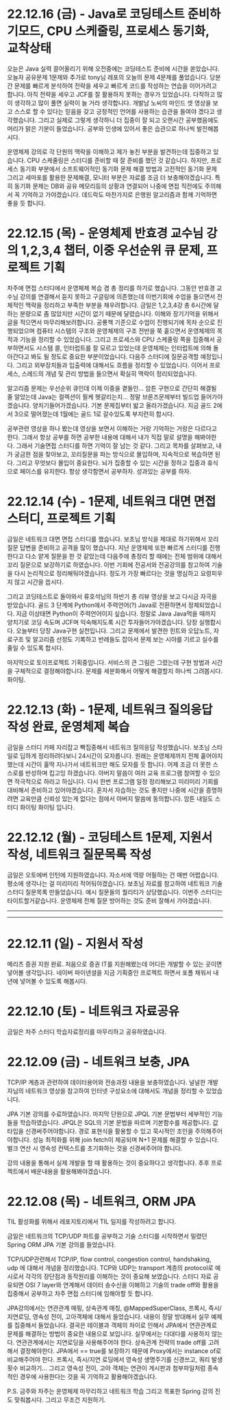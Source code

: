 # 22.12.16 (금) - Java로 코딩테스트 준비하기모드, CPU 스케줄링, 프로세스 동기화, 교착상태
오늗은 Java 실력 끌어올리기 위해 오전중에는 코딩테스트 준비에 시간을 쏟았습니다. 오늘자 공유문제 1문제와 추가로 tony님 레포의 오늘의 문제 4문제를 풀었습니다. 당분간 문제를 빠르게 분석하여 전략을 세우고 빠르게 코드를 작성하는 연습을 이어가려고 합니다. 아직 전략을 세우고 JCF를 잘 활용하지 못하는 경우가 있었습니다. 다작하고 많이 생각하고 많이 풀면 실력이 늘 거라 생각합니다. 개발남 노씨의 마인드 셋 영상을 보고 스스로 할 수 있다는 믿음을 갖고 긍정적인 언어를 사용하는 습관을 들여야 겠다고 생각했습니다. 그리고 실제로 그렇게 생각하니 더 집중이 잘 되고 오랜시간 공부했음에도 머리가 맑은 기분이 들었습니다. 공부와 인생에 있어서 좋은 습관으로 하나씩 발전해봅시다.

운영체제 강의로 각 단원의 맥락을 이해하고 제가 놓친 부분을 발견하는데 집중하고 있습니다. CPU 스케줄링은 스터디를 준비할 때 잘 준비를 했던 것 같습니다. 하지만, 프로세스 동기화 부분에서 소프트웨어적인 동기화 문제 해결 방법과 고전적인 동기화 문제 그리고 세마포를 활용한 문제해결, 모니터 부분은 자료를 조금 더 보충해야겠습니다. 특히 동기화 문제는 DB와 공유 메모리등의 상황과 연결되어 나중에 면접 직전에도 주의해서 꼭 기억하고 가야겠습니다. 데드락도 마찬가지로 은행원 알고리즘과 함께 기억하면 좋을 듯 합니다.

# 22.12.15 (목) - 운영체제 반효경 교수님 강의 1,2,3,4 챕터, 이중 우선순위 큐 문제, 프로젝트 기획
차주에 면접 스터디에서 운영체제 복습 겸 총 정리를 하기로 했습니다. 그동안 반효경 교수님 강의를 연결해서 듣지 못하고 구글링에 의존했는데 이번기회에 수업을 들으면서 전체적인 맥락을 정리하고 부족한 부분을 채우려합니다. 금일은 1,2,3,4강 총 6시간에 달하는 분량으로 좀 많았지만 시간이 없기 때문에 달렸습니다. 이해와 장기기억을 위해서 글을 적으면서 마무리해보려합니다. 공룡책 기준으로 수업이 진행되기에 목차 순으로 진행되었으며 컴퓨터 시스템의 구조와 운영체제의 구조 전반을 쭉 훝으면서 운영체제의 목적과 기능을 정리할 수 있었습니다. 그리고 프로세스와 CPU 스케줄링 쪽을 집중해서 공부하면서도 시스템 콜, 인터럽트를 잘 모르고 있었는데 운영체제는 인터럽트에 의해 돌아간다고 봐도 될 정도로 중요한 부분이었습니다. 다음주 스터디에 질문공격할 예정입니다. 그리고 외부장치들과 입출력에 대해서도 흐름을 정리할 수 있었습니다. 이어서 프로세스, 스레드의 개념 및 관리 방법을 들으면서 확실히 맥락이 정리되었습니다.  

알고리즘 문제는 우선순위 큐인데 이제 이중을 곁들인... 암튼 구현으로 간단히 해결될 줄 알았는데 Java는 컬렉션이 욀케 헷갈리는지... 정말 브론즈문제부터 빌드업 들어가야겠습니다. 양치기들어가겠습니다. 기본 문제집부터 밟고 올라가겠습니다. 지금 골드 2에서 3으로 떨어졌는데 1월에는 골드 1로 갈수있도록 부지런히 합시다.

공부관련 영상을 하나 봤는데 영상을 보면서 이해하는 거랑 기억하는 거랑은 다르다고 한다. 그래서 항상 공부를 하면 공부한 내용에 대해서 내가 직접 말로 설명을 해봐야한다. 그래서 기술면접 스터디를 하면 기억이 잘 남는 것 같다. 그리고 목차를 살펴보고, 내가 궁금한 점을 찾아보고, 꼬리질문을 파는 방식으로 몰입하며, 지속적으로 복습하면 된다. 그리고 무엇보다 몰입이 중요한다. 뇌가 집중할 수 있는 시간을 정하고 집중과 휴식으로 페이스를 유지한다. 항상 생각함면서 공부하자. 성과있는 공부를 하자.


# 22.12.14 (수) - 1문제, 네트워크 대면 면접 스터디, 프로젝트 기획
금일은 네트워크 대면 면접 스터디를 했습니다. 보초님 방식을 제대로 하기위해서 꼬리질문 답변을 준비하고 공격을 많이 했습니다. 지난 운영체제 또한 빠르게 스터디를 진행한다고 다소 얕게 질문을 한 것 같았는데 다음주에 총정리 할 때에는 전체 범위에 대해서 꼬리 질문으로 보강하기로 하였습니다. 이번 기회에 전공서와 전공강의를 참고하여 기술을 다시 논리적으로 정리해둬야겠습니다. 정도가 가장 빠르다는 것을 명심하고 요령피우지 않고 시간을 씁시다.

그리고 코딩테스트로 돌아와서 류호석님의 하반기 총 리뷰 영상을 보고 다시금 자극을 받았습니다. 골드 3 단계에 Python에서 주력언어(?) Java로 전환하면서 정체되었습니다. 
지금 이상태면 Python이 주력언어이지 싶습니다. 정말로 Java Java먹을 때까지 양치기로 코딩 
속도며 JCF며 익숙해지도록 시간 투자들어가야겠습니다. 당장 실행합시다. 오늘부터 당장 Java구현 실천입니다. 그리고 문제에서 발견한 힌트와 오답노트, 자료구조 및 알고리즘 선정도 기록하고 반례들도 잡아서 문제 보는 시야를 기르고 실수를 줄일 수 있도록 합시다. 

마지막으로 토이프로젝트 기획중입니다. 서비스의 큰 그림은 그렸는데 구현 방법과 시간을 구체적으로 결정해야합니다. 문제를 세분화해서 어떻게 해결할지 하나씩 그려봅시다. 화이팅.

# 22.12.13 (화) - 1문제, 네트워크 질의응답 작성 완료, 운영체제 복습
금일을 스터디 카페 자리잡고 빡집중해서 네트워크 질의응답 작성했습니다. 
보초님 스타일로 딥하게 정리하려다보니 24시간이 모자릅니다. 원래는 운영체제까지 전체 훝어야지 했는데
시간이 훌딱 지나가서 네트워크만 해도 모자를 듯 합니다. 어제 조금 더 못한 스스로를 반성하며 킵고잉 하겠습니다. 
아버지 말씀이 여러 교육 프로그램 참여할 수 있으면 적극적으로 하라고 하십니다. 다시 한번 프로그램 일정 
정리해보고 미리미리 기회를 대비해서 준비하고 있어야겠습니다. 혼자서 자습하는 것도 좋지만 나중에 
시간을 증명하려면 교육만큼 신뢰성 있는게 없다는 점에서 아버지 말씀에 동의합니다. 암튼 내일도 스터디 화이팅 화이팅 입니다.

# 22.12.12 (월) - 코딩테스트 1문제, 지원서 작성, 네트워크 질문목록 작성
금일은 오토에버 인턴에 지원하였습니다. 자소서에 역량 어필하는 건 매번 어렵습니다. 평소에 생각나는 걸 미리미리 적어둬야겠습니다.
보초님 자료를 참고하여 네트워크 기술 스터디 질문목록 만들었습니다. 예시 질문들의 퀄리티가 상당했습니다. 이번주 스터디는 타이트할거같습니다. 
운영체제 전체 질문 방어하는 것도 준비 잘해서 가야겠습니다. 

---
---

# 22.12.11 (일) - 지원서 작성
메리츠 증권 지원 완료. 처음으로 증권 IT를 지원해봤는데 어디든 개발할 수 있는 곳이면 넣어볼 생각입니다. 네이버 파이넨셜을 지금 기획중인 프로젝트 하면서 포폴 채워서 내년에 넣어볼 수 있도록 해봅시다.

# 22.12.10 (토) - 네트워크 자료공유
금일은 차주 스터디 학습자료정리를 마무리하고 공유하였습니다. 

# 22.12.09 (금) - 네트워크 보충, JPA
TCP/IP 계층과 관련하여 데이터용어와 전송과정 내용을 보충하였습니다. 널널한 개발자님의 네트워크 영상을 참고하여 인터넷 구성요소에 대해서도 개념을 정리할 수 있었습니다.

JPA 기본 강의를 수료하였습니다. 마지막 단원으로 JPQL 기본 문법부터 세부적인 기능들을 학습하였습니다. JPQL은 SQL의 기본 문법을 따르며 기본함수를 제공합니다. 값 타입을 신경써주어야합니다. 경로 표현식을 활용할 수 있고 묵시적인 조인을 주의해주어야합니다. 성능 최적화를 위해 join fetch이 제공되며 N+1 문제를 해결할 수 있습니다. 벌크 연산 시 영속성 컨텍스트를 초기화하는 것을 신경써주어야 합니다. 

강의 내용을 통해서 실제 개발을 할 때 활용하는 것이 중요하다고 생각합니다. 추후 프로젝트에서 배운내용을 활용해봐야겠습니다. 

# 22.12.08 (목) - 네트워크, ORM JPA
TIL 활성화를 위해서 레포지토리에서 TIL 일지를 작성하려고 합니다.

금일은 네트워크의 TCP/UDP 파트를 공부하고 기술 스터디를 시작하면서 밀렸던 Spring ORM JPA 기본 강의를 들었습니다.  

TCP/UDP관련해서 TCP/IP, flow control, congestion control, handshaking, udp 에 대해서 개념을 정리했습니다. TCP와 UDP는 transport 계층의 protocol로 예시로서 각각의 장단점과 동작원리를 이해하는 것이 중요해 보였습니다. 스터디 자료 공유되면 OSI 7 layer와 연계해서 데이터 송수신을 이해하고 기술의 trade off와 활용을 집중해서 공부하고 차주 면접 스터디에 임해야할 듯 합니다. 

JPA강의에서는 연관관계 매핑, 상속관계 매칭, @MappedSuperClass, 프록시, 즉시/지연로딩, 영속성 전이, 고아객체에 대해서 들었습니다. 내용이 정말 방대해서 실무 예제를 집중해서 들었습니다. 결국은 테이블과 객체의 차이로 인해서 JPA에서 연관관계로 문제를 해결하는 방법이 중요한 내용으로 보입니다. 실무에서는 다대다를 사용하지 않는다. 연관관계에서는 지연로딩을 사용해주어야 한다. 상속관계 전략의 trade off를 고려해서 결정해야한다. JPA에서 == true를 보장하기 때문에 Proxy에서는 instance of로 비교해주어야 한다. 프록시, 즉시/지연 로딩에서 영속성 생명주기를 신경쓰고, 쿼리 발생 횟수 비교하기... 그리고 영속성 전이, 고아 객체는 연관이 게시판과 첨부파일처럼 종속적인 경우에 사용한다는 것을 꼭 기억하고 활용해야겠습니다. 

P.S.
금주와 차주는 운영체제 마무리하고 네트워크 학습 그리고 목표한 Spring 강의 진도 맞춰봅시다. 그리고 무조건 지원하기.